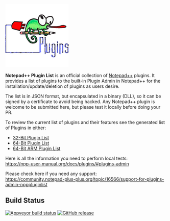 ![](./nppPlugins.png)

**Notepad++ Plugin List** is an official collection of [Notepad++](https://github.com/notepad-plus-plus/notepad-plus-plus) plugins.  It provides a list of plugins to the built-in Plugin Admin in Notepad++ for the installation/update/deletion of plugins as users desire.

The list is in JSON format, but encapsulated in a binary (DLL), so it can be signed by a certificate to avoid being hacked. Any Notepad++ plugin is welcome to be submitted here, but please test it locally before doing your PR.

To review the current list of plugins and their features see the generated list of Plugins in either:

* [32-Bit Plugin List](doc/plugin_list_x86.md)
* [64-Bit Plugin List](doc/plugin_list_x64.md)
* [64-Bit ARM Plugin List](doc/plugin_list_arm64.md)

Here is all the information you need to perform local tests:  
https://npp-user-manual.org/docs/plugins/#plugins-admin

Please check here if you need any support:  
https://community.notepad-plus-plus.org/topic/16566/support-for-plugins-admin-npppluginlist

Build Status
------------

[![Appveyor build status](https://ci.appveyor.com/api/projects/status/github/notepad-plus-plus/nppPluginList?branch=master&svg=true)](https://ci.appveyor.com/project/donho/nppPluginList)
[![GitHub release](https://img.shields.io/github/release/notepad-plus-plus/nppPluginList.svg)](https://github.com/notepad-plus-plus/nppPluginList/releases)
